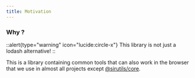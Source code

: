 ```yaml
---
title: Motivation
---
```


### Why ?

::alert{type="warning" icon="lucide:circle-x"}
This library is not just a lodash alternative!
::

This is a library containing common tools that can also work in the browser that we use in almost all projects except [@sirutils/core](/api/packages/core).